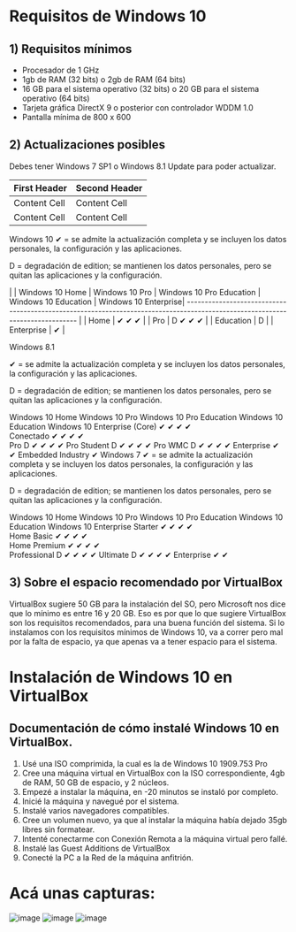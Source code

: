 # Requisitos de Windows 10

## 1) Requisitos mínimos

-	Procesador de 1 GHz
-	1gb de RAM (32 bits) o 2gb de RAM (64 bits)
- 16 GB para el sistema operativo (32 bits) o 20 GB para el sistema operativo (64 bits)
- Tarjeta gráfica DirectX 9 o posterior con controlador WDDM 1.0
- Pantalla mínima de 800 x 600

## 2) Actualizaciones posibles

Debes tener Windows 7 SP1 o Windows 8.1 Update para poder actualizar.

| First Header  | Second Header |
| ------------- | ------------- |
| Content Cell  | Content Cell  |
| Content Cell  | Content Cell  |

Windows 10
✔ = se admite la actualización completa y se incluyen los datos personales, la configuración y las aplicaciones.

D = degradación de edition; se mantienen los datos personales, pero se quitan las aplicaciones y la configuración.

|                 | Windows 10 Home | Windows 10 Pro | Windows 10 Pro Education | Windows 10 Education | Windows 10 Enterprise|
----------------------------------------------------------------------------------------------------------------------------- |
| Home |		                                ✔	                    ✔	                      ✔	                                  |
| Pro |	                    D		                                  ✔	                      ✔	                      ✔           |
| Education |					                                                                                            D           |
| Enterprise |			                                                                     	✔	                                  |

Windows 8.1 

✔ = se admite la actualización completa y se incluyen los datos personales, la configuración y las aplicaciones.

D = degradación de edition; se mantienen los datos personales, pero se quitan las aplicaciones y la configuración.

Windows 10 Home	Windows 10 Pro	Windows 10 Pro Education	Windows 10 Education	Windows 10 Enterprise
(Core)	✔	✔	✔	✔	
Conectado	✔	✔	✔	✔	
Pro	D	✔	✔	✔	✔
Pro Student	D	✔	✔	✔	✔
Pro WMC	D	✔	✔	✔	✔
Enterprise				✔	✔
Embedded Industry					✔
Windows 7
✔ = se admite la actualización completa y se incluyen los datos personales, la configuración y las aplicaciones.

D = degradación de edition; se mantienen los datos personales, pero se quitan las aplicaciones y la configuración.

Windows 10 Home	Windows 10 Pro	Windows 10 Pro Education	Windows 10 Education	Windows 10 Enterprise
Starter	✔	✔	✔	✔	
Home Basic	✔	✔	✔	✔	
Home Premium	✔	✔	✔	✔	
Professional	D	✔	✔	✔	✔
Ultimate	D	✔	✔	✔	✔
Enterprise				✔	✔

## 3) Sobre el espacio recomendado por VirtualBox

VirtualBox sugiere 50 GB para la instalación del SO, pero Microsoft nos dice que lo mínimo es entre 16 y 20 GB. Eso es por que lo que sugiere VirtualBox son los requisitos recomendados, para una buena función del sistema. Si lo instalamos con los requisitos mínimos de Windows 10, va a correr pero mal por la falta de espacio, ya que apenas va a tener espacio para el sistema.

# Instalación de Windows 10 en VirtualBox

## Documentación de cómo instalé Windows 10 en VirtualBox.

1) Usé una ISO comprimida, la cual es la de Windows 10 1909.753 Pro
2) Cree una máquina virtual en VirtualBox con la ISO correspondiente, 4gb de RAM, 50 GB de espacio, y 2 núcleos.
3) Empezé a instalar la máquina, en -20 minutos se instaló por completo.
4) Inicié la máquina y navegué por el sistema.
5) Instalé varios navegadores compatibles.
6) Cree un volumen nuevo, ya que al instalar la máquina había dejado 35gb libres sin formatear.
7) Intenté conectarme con Conexión Remota a la máquina virtual pero fallé.
8) Instalé las Guest Additions de VirtualBox
9) Conecté la PC a la Red de la máquina anfitrión.

# Acá unas capturas:

![image](https://github.com/EmanuelVolpe09/Sistemas-Operativos/assets/171646936/a123f3b0-5562-479a-890d-5858db0d8e94)
![image](https://github.com/EmanuelVolpe09/Sistemas-Operativos/assets/171646936/05274c0d-f9e1-4697-a02a-6b40def51228)
![image](https://github.com/EmanuelVolpe09/Sistemas-Operativos/assets/171646936/d6a753c1-11f9-44ba-b68c-57bfc46a5340)
